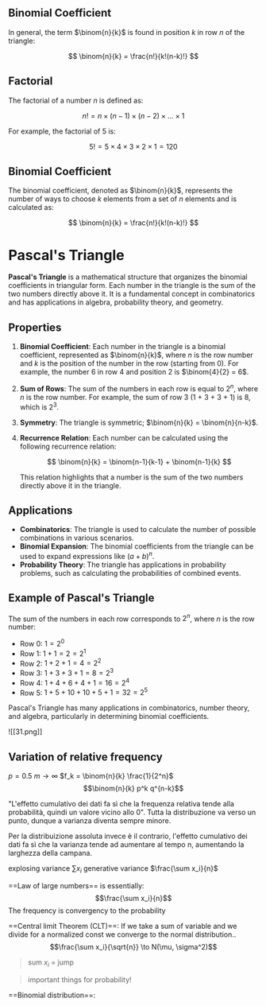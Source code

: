 ## Binomial Coefficient

In general, the term $\binom{n}{k}$ is found in position $k$ in row $n$ of the triangle:

$$
\binom{n}{k} = \frac{n!}{k!(n-k)!}
$$

## Factorial

The factorial of a number $n$ is defined as:

$$
n! = n \times (n-1) \times (n-2) \times \ldots \times 1
$$

For example, the factorial of 5 is:

$$
5! = 5 \times 4 \times 3 \times 2 \times 1 = 120
$$

## Binomial Coefficient

The binomial coefficient, denoted as $\binom{n}{k}$, represents the number of ways to choose $k$ elements from a set of $n$ elements and is calculated as:

$$
\binom{n}{k} = \frac{n!}{k!(n-k)!}
$$

# Pascal's Triangle

**Pascal's Triangle** is a mathematical structure that organizes the binomial coefficients in triangular form. Each number in the triangle is the sum of the two numbers directly above it. It is a fundamental concept in combinatorics and has applications in algebra, probability theory, and geometry.

## Properties

1. **Binomial Coefficient**: Each number in the triangle is a binomial coefficient, represented as $\binom{n}{k}$, where $n$ is the row number and $k$ is the position of the number in the row (starting from 0). For example, the number 6 in row 4 and position 2 is $\binom{4}{2} = 6$.

2. **Sum of Rows**: The sum of the numbers in each row is equal to $2^n$, where $n$ is the row number. For example, the sum of row 3 (1 + 3 + 3 + 1) is 8, which is $2^3$.

3. **Symmetry**: The triangle is symmetric; $\binom{n}{k} = \binom{n}{n-k}$.

4. **Recurrence Relation**: Each number can be calculated using the following recurrence relation:

   $$
   \binom{n}{k} = \binom{n-1}{k-1} + \binom{n-1}{k}
   $$

   This relation highlights that a number is the sum of the two numbers directly above it in the triangle.

## Applications

- **Combinatorics**: The triangle is used to calculate the number of possible combinations in various scenarios.
- **Binomial Expansion**: The binomial coefficients from the triangle can be used to expand expressions like $(a + b)^n$.
- **Probability Theory**: The triangle has applications in probability problems, such as calculating the probabilities of combined events.

## Example of Pascal's Triangle

The sum of the numbers in each row corresponds to $2^n$, where $n$ is the row number:

- Row 0: $1 = 2^0$
- Row 1: $1 + 1 = 2 = 2^1$
- Row 2: $1 + 2 + 1 = 4 = 2^2$
- Row 3: $1 + 3 + 3 + 1 = 8 = 2^3$
- Row 4: $1 + 4 + 6 + 4 + 1 = 16 = 2^4$
- Row 5: $1 + 5 + 10 + 10 + 5 + 1 = 32 = 2^5$

Pascal's Triangle has many applications in combinatorics, number theory, and algebra, particularly in determining binomial coefficients.

![[31.png]]


## Variation of relative frequency
$p = 0.5$
$m \to \infty$
$f_k = \binom{n}{k} \frac{1}{2^n}$
$$\binom{n}{k} p^k q^{n-k}$$

"L'effetto cumulativo dei dati fa sì che la frequenza relativa tende alla probabilità, quindi un valore vicino allo 0". Tutta la distribuzione va verso un punto, dunque a varianza diventa sempre minore.

Per la distribuizione assoluta invece è il contrario, l'effetto cumulativo dei dati fa sì che la varianza tende ad aumentare al tempo n, aumentando la larghezza della campana.

explosing variance $\sum x_i$
generative variance $\frac{\sum x_i}{n}$

==Law of large numbers== is essentially:
$$\frac{\sum x_i}{n}$$
The frequency is convergency to the probability

==Central limit Theorem (CLT)==: If we take a sum of variable and we divide for a normalized const we converge to the normal distribution..
$$\frac{\sum x_i}{\sqrt{n}} \to N(\mu, \sigma^2)$$

> sum $x_i$ = jump

>important things for probability!

==Binomial distribution==: 

































